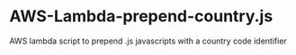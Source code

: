 # AWS-Lambda-prepend-country.js
AWS lambda script to prepend .js javascripts with a country code identifier

